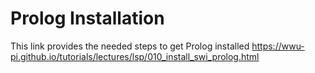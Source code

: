 # Prolog Installation
This link provides the needed steps to get Prolog installed <https://wwu-pi.github.io/tutorials/lectures/lsp/010_install_swi_prolog.html>
